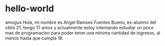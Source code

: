 # hello-world
amogus
Hola, mi nombre es Angel Ramses Fuentes Bueno, ex-alumno del cbtis 21, tengo 17 anios y actualmente estoy intentando estudiar un poco mas de programacion para poder tener una minima cantidad de ingresos, al menos hasta que cumpla 18.
